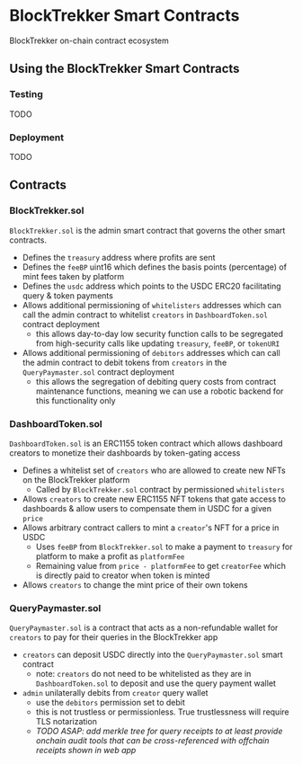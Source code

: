 # BlockTrekker Smart Contracts
BlockTrekker on-chain contract ecosystem

## Using the BlockTrekker Smart Contracts

### Testing
TODO
### Deployment
TODO
## Contracts

### BlockTrekker.sol
`BlockTrekker.sol` is the admin smart contract that governs the other smart contracts.
 - Defines the `treasury` address where profits are sent
 - Defines the `feeBP` uint16 which defines the basis points (percentage) of mint fees taken by platform
 - Defines the `usdc` address which points to the USDC ERC20 facilitating query & token payments
 - Allows additional permissioning of `whitelisters` addresses which can call the admin contract to whitelist `creators` in `DashboardToken.sol` contract deployment
    - this allows day-to-day low security function calls to be segregated from high-security calls like updating `treasury`, `feeBP`, or `tokenURI`
 - Allows additional permissioning of `debitors` addresses which can call the admin contract to debit tokens from `creators` in the `QueryPaymaster.sol` contract deployment
    - this allows the segregation of debiting query costs from contract maintenance functions, meaning we can use a robotic backend for this functionality only

### DashboardToken.sol
`DashboardToken.sol` is an ERC1155 token contract which allows dashboard creators to monetize their dashboards by token-gating access
 - Defines a whitelist set of `creators` who are allowed to create new NFTs on the BlockTrekker platform
    - Called by `BlockTrekker.sol` contract by permissioned `whitelisters`
 - Allows `creators` to create new ERC1155 NFT tokens that gate access to dashboards & allow users to compensate them in USDC for a given `price`
 - Allows arbitrary contract callers to mint a `creator`'s NFT for a price in USDC
    - Uses `feeBP` from `BlockTrekker.sol` to make a payment to `treasury` for platform to make a profit as `platformFee`
    - Remaining value from `price - platformFee` to get `creatorFee` which is directly paid to creator when token is minted
 - Allows `creators` to change the mint price of their own tokens
### QueryPaymaster.sol
`QueryPaymaster.sol` is a contract that acts as a non-refundable wallet for `creators` to pay for their queries in the BlockTrekker app
 - `creators` can deposit USDC directly into the `QueryPaymaster.sol` smart contract
    - note: `creators` do not need to be whitelisted as they are in `DashboardToken.sol` to deposit and use the query payment wallet
 - `admin` unilaterally debits from `creator` query wallet
    - use the `debitors` permission set to debit
    - this is not trustless or permissionless. True trustlessness will require TLS notarization 
    - *TODO ASAP: add merkle tree for query receipts to at least provide onchain audit tools that can be cross-referenced with offchain receipts shown in web app*
